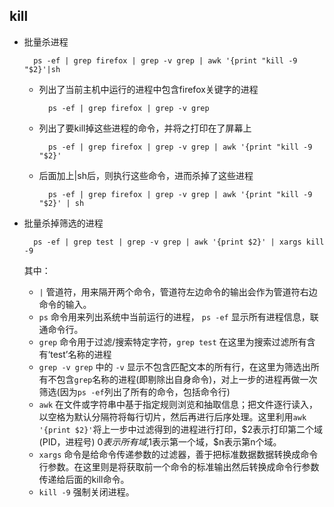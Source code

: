 ## kill
- 批量杀进程

		ps -ef | grep firefox | grep -v grep | awk '{print "kill -9 "$2}'|sh

	- 列出了当前主机中运行的进程中包含firefox关键字的进程
	
			ps -ef | grep firefox | grep -v grep    
	 
	- 列出了要kill掉这些进程的命令，并将之打印在了屏幕上 
	
			ps -ef | grep firefox | grep -v grep | awk '{print "kill -9 "$2}'
	 
	- 后面加上|sh后，则执行这些命令，进而杀掉了这些进程
	
			ps -ef | grep firefox | grep -v grep | awk '{print "kill -9 "$2}' | sh

- 批量杀掉筛选的进程

		ps -ef | grep test | grep -v grep | awk '{print $2}' | xargs kill -9 
	其中： 
	- `|` 管道符，用来隔开两个命令，管道符左边命令的输出会作为管道符右边命令的输入。 
	- `ps` 命令用来列出系统中当前运行的进程， `ps -ef` 显示所有进程信息，联通命令行。 
	- `grep` 命令用于过滤/搜索特定字符，`grep test` 在这里为搜索过滤所有含有‘test’名称的进程 
	- `grep -v grep` 中的 `-v` 显示不包含匹配文本的所有行，在这里为筛选出所有不包含`grep`名称的进程(即剔除出自身命令)，对上一步的进程再做一次筛选(因为`ps -ef`列出了所有的命令，包括命令行) 
	- `awk` 在文件或字符串中基于指定规则浏览和抽取信息；把文件逐行读入，以空格为默认分隔符将每行切片，然后再进行后序处理。这里利用`awk '{print $2}'`将上一步中过滤得到的进程进行打印，$2表示打印第二个域(PID，进程号) $0表示所有域,$1表示第一个域，$n表示第n个域。 
	- `xargs` 命令是给命令传递参数的过滤器，善于把标准数据数据转换成命令行参数。在这里则是将获取前一个命令的标准输出然后转换成命令行参数传递给后面的kill命令。 
	- `kill -9` 强制关闭进程。 